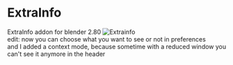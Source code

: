 # ExtraInfo
ExtraInfo addon for blender 2.80
![Extrainfo](https://static-2.gumroad.com/res/gumroad/2526252220541/asset_previews/ff05162176d3d574b30616352b3439a2/retina/ei4.png)   
edit: now you can choose what you want to see or not in preferences    
and I added a context mode, because sometime with a reduced window you can't see it anymore in the header

